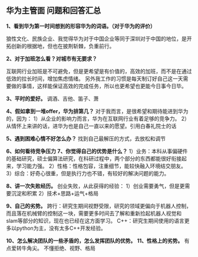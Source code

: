## 华为主管面 问题和回答汇总

**1、看到华为第一时间想到的形容华为的词语。（对于华为的评价）**

   狼性文化、民族企业、我觉得华为对于中国企业等同于深圳对于中国的地位，是开拓创新的根据地，但也在披荆斩棘，负重前行。
   
**2、对于加班怎么看？对城市有无要求？**

互联网行业加班是不可避免，但是更希望是有价值的，高效的加班，而不是在通过低效的拉长时间，增加焦虑情绪。
另外我工作的习惯是每天制订好自己这一天需要做的事情，这样能保证高效的完成任务，所以也更希望也更能今日事今日毕。

**3、平时的爱好。**
   调酒、吉他、笛子、萧
   
**4、假如拿到一堆offer，华为排第几？**
   对于我而言，是很希望和期待能进到华为的，因为：
1）从企业的影响力而言，华为在互联网行业有着足够的竞争力。
2）从情怀上来讲的话，进华为也是自己一直以来的愿望。引用白春礼院士的话

**5、遇到困难心情不好怎么办？**
找到自己最解压的方式，去放松和调节

**6、如何看待竞争压力**
**7、你觉得自己的优势是什么？**
1）业务：本科从事偏硬件的基础研究，硕士偏算法研究，在科研过程中，两个部分的东西都能很好衔接起来，学习能力强。
2）性格：性格包容，注重细节，能较快融入环境结交朋友。
3）综合：好奇心很重，但是执行力也不错，有较好的解决问题的能力。

**8、讲一次失败经历。**
创业失败，从此获得的经验：
1）创业需要勇气，但是更需要沉淀和积累
2）技术+思路+运气+格局

**9、自己的劣势。**
跨行：研究生期间视野受限，研究的领域更偏向于机器人控制，而且落在机械臂的控制这一块，需要更多时间去了解和重新捡起机器人视觉和slam等部分的知识，现在也已经在这方面学习。
C++：研究生期间使用的语言更多以python为主，没有太多C++开发经验。

**10、怎么解决团队的一些矛盾的，怎么发挥团队的优势。**
**11、性格上的劣势。**
有点爱转牛角尖。
不懂拒绝、视野、格局
